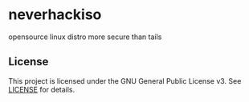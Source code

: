 # neverhackiso
opensource linux distro more secure than tails
## License
This project is licensed under the GNU General Public License v3. See [LICENSE](LICENSE) for details.
